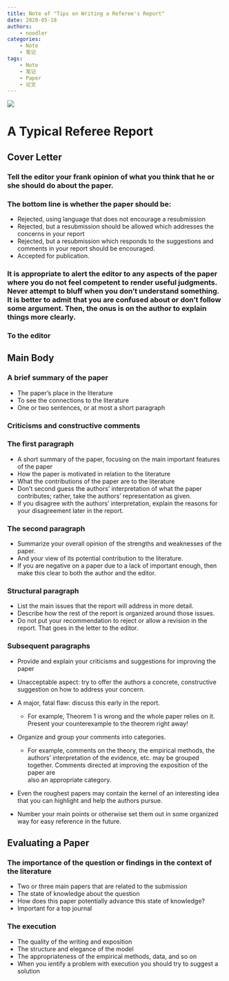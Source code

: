 ```yaml
---
title: Note of "Tips on Writing a Referee's Report"
date: 2020-05-18
authors:
    - noodler
categories:
    - Note
    - 笔记
tags:
    - Note
    - 笔记
    - Paper
    - 论文
---
```


![](/img/post/RefereeReport_m.png)

# A Typical Referee Report  
  
## Cover Letter  
  
### Tell the editor your frank opinion of what you think that he or she should do about the paper.  
  
### The bottom line is whether the paper should be:  
  
* Rejected, using language that does not encourage a resubmission  
* Rejected, but a resubmission should be allowed which addresses the concerns in your report  
* Rejected, but a resubmission which responds to the suggestions and comments in your report should be encouraged.  
* Accepted for publication.  
  
### It is appropriate to alert the editor to any aspects of the paper where you do not feel competent to render useful judgments. Never attempt to bluff when you don’t understand something. It is better to admit that you are confused about or don’t follow some argument. Then, the onus is on the author to explain things more clearly.  
  
### To the editor  
  
## Main Body  
  
### A brief summary of the paper  
  
* The paper’s place in the literature  
* To see the connections to the literature  
* One or two sentences, or at most a short paragraph  
  
### Criticisms and constructive comments  
  
### The first paragraph  
  
* A short summary of the paper, focusing on the main important features of the paper  
* How the paper is motivated in relation to the literature  
* What the contributions of the paper are to the literature  
* Don’t second guess the authors’ interpretation of what the paper contributes; rather, take the authors’ representation as given.  
* If you disagree with the authors’ interpretation, explain the reasons for your disagreement later in the report.  
  
### The second paragraph  
  
* Summarize your overall opinion of the strengths and weaknesses of the paper.  
* And your view of its potential contribution to the literature.  
* If you are negative on a paper due to a lack of important enough, then make this clear to both the author and the editor.  
  
### Structural paragraph  
  
* List the main issues that the report will address in more detail.  
* Describe how the rest of the report is organized around those issues.  
* Do not put your recommendation to reject or allow a revision in the report. That goes in the letter to the editor.  
  
### Subsequent paragraphs  
  
* Provide and explain your criticisms and suggestions for improving the paper  
* Unacceptable aspect: try to offer the authors a concrete, constructive suggestion on how to address your concern.  
* A major, fatal flaw: discuss this early in the report.  
    * For example, Theorem 1 is wrong and the whole paper relies on it. Present your counterexample to the theorem right away!  
* Organize and group your comments into categories.  
    * For example, comments on the theory, the empirical methods, the authors’ interpretation of the evidence, etc. may be grouped together. Comments directed at improving the exposition of the paper are   
        also an appropriate category.  
  
* Even the roughest papers may contain the kernel of an interesting idea that you can highlight and help the authors pursue.  
* Number your main points or otherwise set them out in some organized way for easy reference in the future.  
  
## Evaluating a Paper  
  
### The importance of the question or findings in the context of the literature  
  
* Two or three main papers that are related to the submission  
* The state of knowledge about the question  
* How does this paper potentially advance this state of knowledge?  
* Important for a top journal  
  
### The execution  
  
* The quality of the writing and exposition  
* The structure and elegance of the model  
* The appropriateness of the empirical methods, data, and so on  
* When you ientify a problem with execution you should try to suggest a solution  
